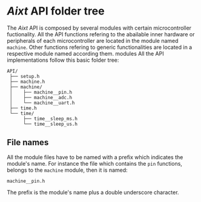 # **_Aixt_** API folder tree
The _Aixt_ API is composed by several modules with certain microcontroller fuctionality. All the API functions refering to the abailable inner hardware or peripherals of each microcontroller are located in the module named `machine`. Other functions refering to generic functionalities are located in a respective module named according them.  modules All the API implementations follow this basic folder tree:

```
API/
 ├── setup.h
 ├── machine.h
 ├── machine/
 │    ├── machine__pin.h
 │    ├── machine__adc.h
 │    └── machine__uart.h
 ├── time.h
 └── time/
      ├── time__sleep_ms.h
      └── time__sleep_us.h
```

## File names
All the module files have to be named with a prefix which indicates the module's name. For instance the file which contains the `pin` functions, belongs to the `machine` module, then it is named:
```
machine__pin.h
```
The prefix is the module's name plus a double underscore character.
